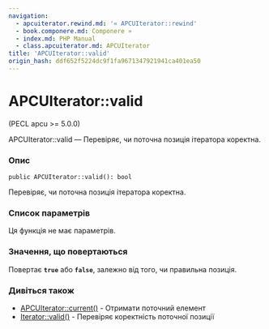 ```yaml
---
navigation:
  - apcuiterator.rewind.md: '« APCUIterator::rewind'
  - book.componere.md: Componere »
  - index.md: PHP Manual
  - class.apcuiterator.md: APCUIterator
title: 'APCUIterator::valid'
origin_hash: ddf652f5224dc9f1fa9671347921941ca401ea50
---
```

# APCUIterator::valid

(PECL apcu >= 5.0.0)

APCUIterator::valid — Перевіряє, чи поточна позиція ітератора коректна.

### Опис

```methodsynopsis
public APCUIterator::valid(): bool
```

Перевіряє, чи поточна позиція ітератора коректна.

### Список параметрів

Ця функція не має параметрів.

### Значення, що повертаються

Повертає **`true`** або **`false`**, залежно від того, чи правильна позиція.

### Дивіться також

-   [APCUIterator::current()](apcuiterator.current.md) \- Отримати поточний елемент
-   [Iterator::valid()](iterator.valid.md) \- Перевіряє коректність поточної позиції

